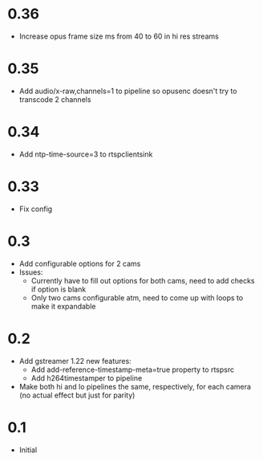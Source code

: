 # 0.36
- Increase opus frame size ms from 40 to 60 in hi res streams

# 0.35
- Add  audio/x-raw,channels=1 to pipeline so opusenc doesn't try to transcode 2 channels

# 0.34
- Add ntp-time-source=3 to rtspclientsink

# 0.33
- Fix config

# 0.3
- Add configurable options for 2 cams
- Issues:
    - Currently have to fill out options for both cams, need to add checks if option is blank
    - Only two cams configurable atm, need to come up with loops to make it expandable

# 0.2
- Add gstreamer 1.22 new features:
	- Add add-reference-timestamp-meta=true property to rtspsrc
	- Add h264timestamper to pipeline
- Make both hi and lo pipelines the same, respectively, for each camera (no actual effect but just for parity)

# 0.1
- Initial
